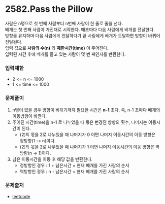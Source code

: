# 2582.Pass the Pillow
사람은 n명으로 첫 번째 사람부터 n번째 사람이 한 줄로 줄을 선다.  
베개는 첫 번째 사람이 가진채로 시작한다. 매초마다 다음 사람에게 베개를 전달한다.  
방향을 유지하며 다음 사람에게 전달하다가 끝 사람에게 베개가 도달하면 방향이 바뀌어 전달된다.  
입력 값으로 **사람의 수(n)** 와 **제한시간(time)** 이 주어진다.  
입력된 시간 후에 베개를 들고 있는 사람이 몇 번 째인지를 반환한다.  
### 입력제한
- 2 <= n <= 1000
- 1 <= time <= 1000
### 문제풀이
1. n명이 있을 경우 방향이 바뀌기까지 필요한 시간은 **n-1** 초다. 즉, n-1 초마다 베개의 이동방향이 바뀐다.
2. 주어진 시간(time)을 n-1 로 나누었을 때 몫은 변경된 방향의 횟수, 나머지는 이동시간이 된다.
   - (2)의 몫을 2로 나누었을 때 나머지가 0 이면 나머지 이동시간의 이동 방향은 정방향(1 -> n)이다.
   - (2)의 몫을 2로 나우었을 때 나머지가 1 이면 나머지 이동시간의 이동 방향은 역방량(n -> 1)이다.
3. 남은 이동시간을 이동 후 해당 값을 반환한다.
   - 정방향인 경우 : 1 + 남은시간 = 현재 베개를 가진 사람의 순서
   - 역방향인 경우 : n - 남은시간 = 현재 베개를 가진 사람의 순서
### 문제출처
- [leetcode](https://leetcode.com/problems/pass-the-pillow/)
